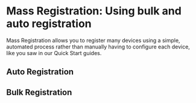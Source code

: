 # Mass Registration: Using bulk and auto registration

Mass Registration allows you to register many devices using a simple, automated process rather than manually having to configure each device, like you saw in our Quick Start guides.

## Auto Registration

## Bulk Registration

